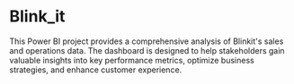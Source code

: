 # Blink_it
This Power BI project provides a comprehensive analysis of Blinkit's sales and operations data. The dashboard is designed to help stakeholders gain valuable insights into key performance metrics, optimize business strategies, and enhance customer experience.
